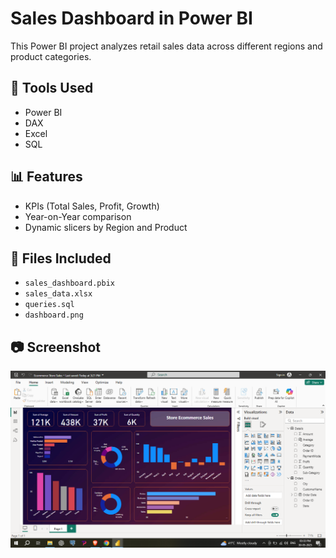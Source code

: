 # Sales Dashboard in Power BI

This Power BI project analyzes retail sales data across different regions and product categories.

## 🔧 Tools Used
- Power BI
- DAX
- Excel
- SQL

## 📊 Features
- KPIs (Total Sales, Profit, Growth)
- Year-on-Year comparison
- Dynamic slicers by Region and Product

## 📎 Files Included
- `sales_dashboard.pbix`
- `sales_data.xlsx`
- `queries.sql`
- `dashboard.png`

## 📷 Screenshot
![Dashboard Overview](/dashboard.png)
